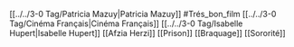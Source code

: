 [[../../3-0 Tag/Patricia Mazuy|Patricia Mazuy]] #Trés_bon_film  [[../../3-0 Tag/Cinéma Français|Cinéma Français]] [[../../3-0 Tag/Isabelle Hupert|Isabelle Hupert]] [[Afzia Herzi]] [[Prison]] [[Braquage]] [[Sororité]]  